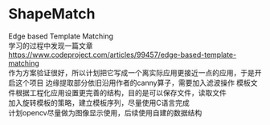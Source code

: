 # ShapeMatch
Edge based Template Matching  
学习的过程中发现一篇文章 https://www.codeproject.com/articles/99457/edge-based-template-matching  
作为方案验证很好，所以计划把它写成一个离实际应用更接近一点的应用，于是开启这个项目 
边缘提取部分依旧沿用作者的canny算子，需要加入滤波操作 
模板文件根据工程化应用设置更完善的结构，目的是可以保存文件，读取文件  
加入旋转模板的策略，建立模板序列，尽量使用C语言完成  
计划opencv尽量做为图像显示使用，后续使用自建的数据结构  
